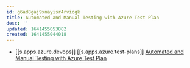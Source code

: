 ```yaml
---
id: g6ad8gaj9xnayisr4rvicgk
title: Automated and Manual Testing with Azure Test Plan
desc: ''
updated: 1641455053882
created: 1641455044018
---
```



- [[s.apps.azure.devops]] [[s.apps.azure.test-plans]] [Automated and Manual Testing with Azure Test Plan][7]

[7]: https://youtu.be/LF0hmSysWCg
